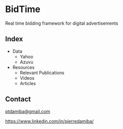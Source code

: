# BidTime
Real time bidding framework for digital advertisements

## Index
* Data
  * Yahoo
  * Azuvu
* Resources
  * Relevant Publications
  * Videos
  * Articles

## Contact
ptdamiba@gmail.com

https://www.linkedin.com/in/pierredamiba/
